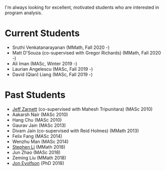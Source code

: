 I'm always looking for excellent, motivated students who are interested in program analysis.

# Current Students

* Sruthi Venkatanarayanan (MMath, Fall 2020 -)
* Matt D'Souza (co-supervised with Gregor Richards) (MMath, Fall 2020 -)
* Ali Iman (MASc, Winter 2019 -)
* Laurian Angelescu (MASc, Fall 2019 -)
* David (Qian) Liang (MASc, Fall 2019 -)

# Past Students

* <a href="https://uwaterloo.ca/electrical-computer-engineering/about/people/jzarnett">Jeff Zarnett</a> (co-supervised with Mahesh Tripunitara) (MASc 2010)
* Aakarsh Nair (MASc 2010)
* Hang Chu (MASc 2010)
* Gaurav Jain (MASc 2013)
* Divam Jain (co-supervised with Reid Holmes) (MMath 2013)
* Felix Fang (MASc 2014)
* Wenzhu Man (MASc 2014)
* <a href="https://www.stephenli.ca">Stephen Li</a> (MMath 2018)
* Jun Zhao (MASc 2018)
* Zeming Liu (MMath 2018)
* <a href="https://eyl.io">Jon Eyolfson</a> (PhD 2018)
